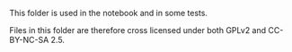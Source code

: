 This folder is used in the notebook and in some tests.

Files in this folder are therefore cross licensed under both GPLv2 and CC-BY-NC-SA 2.5.
